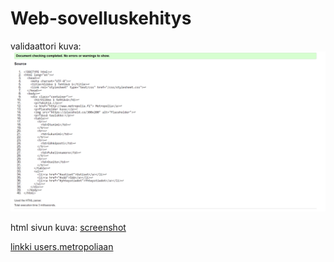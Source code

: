 # Web-sovelluskehitys

validaattori kuva:
![screenshot](/viikko1/validator.png)

html sivun kuva:
[screenshot](/viikko1/viikko1html.png)

[linkki users.metropoliaan](https://users.metropolia.fi/~patrikhy/wskTehtavat/Viikko1/)
